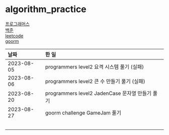 # algorithm_practice

[프로그래머스](https://school.programmers.co.kr/)
<br>
[백준](https://www.acmicpc.net/)
<br>
[leetcode](https://leetcode.com/)
<br>
[goorm](https://level.goorm.io/)

| 날짜       | 한 일                                     |
| :--------- | :---------------------------------------- |
| 2023-08-05 | programmers level2 요격 시스템 풀기 (실패) |
| 2023-08-06 | programmers level2 큰 수 만들기 풀기 (실패) |
| 2023-08-20 | programmers level2 JadenCase 문자열 만들기 풀기 |
| 2023-08-27 | goorm challenge GameJam 풀기 |
|  |  |
|  |  |
|  |  |
|  |  |
|  |  |
